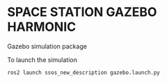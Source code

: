 # SPACE STATION GAZEBO HARMONIC
Gazebo simulation package

To launch the simulation 

```
ros2 launch ssos_new_description gazebo.launch.py
```